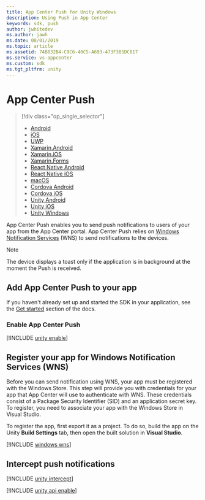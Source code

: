 ```yaml
---
title: App Center Push for Unity Windows
description: Using Push in App Center
keywords: sdk, push
author: jwhitedev
ms.author: jawh
ms.date: 08/01/2019
ms.topic: article
ms.assetid: 74B832B4-C9C6-40C5-A693-473F385DC817
ms.service: vs-appcenter
ms.custom: sdk
ms.tgt_pltfrm: unity
---
```


# App Center Push

> [!div  class="op_single_selector"]
> * [Android](android.md)
> * [iOS](ios.md)
> * [UWP](uwp.md)
> * [Xamarin.Android](xamarin-android.md)
> * [Xamarin.iOS](xamarin-ios.md)
> * [Xamarin.Forms](xamarin-forms.md)
> * [React Native Android](react-native-android.md)
> * [React Native iOS](react-native-ios.md)
> * [macOS](macos.md)
> * [Cordova Android](cordova-android.md)
> * [Cordova iOS](cordova-ios.md)
> * [Unity Android](unity-android.md)
> * [Unity iOS](unity-ios.md)
> * [Unity Windows](unity-windows.md)

App Center Push enables you to send push notifications to users of your app from the App Center portal. App Center Push relies on [Windows Notification Services](https://docs.microsoft.com/windows/uwp/controls-and-patterns/tiles-and-notifications-windows-push-notification-services--wns--overview) (WNS) to send notifications to the devices.

> [!NOTE]
> The device displays a toast only if the application is in background at the moment the Push is received.

## Add App Center Push to your app

If you haven't already set up and started the SDK in your application, see the [Get started](~/sdk/getting-started/uwp.md) section of the docs.

### Enable App Center Push

[!INCLUDE [unity enable](includes/unity-enable.md)]


## Register your app for Windows Notification Services (WNS)

Before you can send notification using WNS, your app must be registered with the Windows Store. This step will provide you with credentials for your app that App Center will use to authenticate with WNS. These credentials consist of a Package Security Identifier (SID) and an application secret key. To register, you need to associate your app with the Windows Store in Visual Studio.

To register the app, first export it as a project. To do so, build the app on the Unity **Build Settings** tab, then open the built solution in **Visual Studio**.

[!INCLUDE [windows wns](includes/windows-wns.md)]

## Intercept push notifications

[!INCLUDE [unity intercept](includes/unity-intercept.md)]

[!INCLUDE [unity api enable](includes/unity-api-enable.md)]